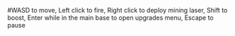 #WASD to move, Left click to fire, Right click to deploy mining laser, Shift to boost, Enter while in the main base to open upgrades menu, Escape to pause

